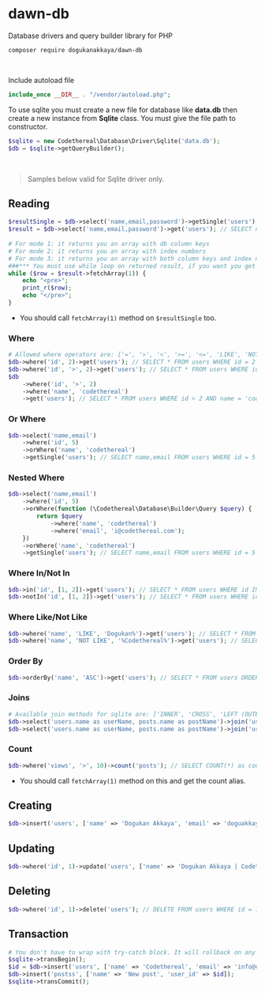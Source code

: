 # dawn-db

Database drivers and query builder library for PHP

```
composer require dogukanakkaya/dawn-db
```

<br>

Include autoload file
```php
include_once __DIR__ . "/vendor/autoload.php";
```

To use sqlite you must create a new file for database like **data.db** then create a new instance from **Sqlite** class.
You must give the file path to constructor.
```php
$sqlite = new Codethereal\Database\Driver\Sqlite('data.db');
$db = $sqlite->getQueryBuilder();
```
<br/>

> Samples below valid for Sqlite driver only.

## Reading

```php
$resultSingle = $db->select('name,email,password')->getSingle('users'); // SELECT name,email,password FROM posts LIMIT 1
$result = $db->select('name,email,password')->get('users'); // SELECT name,email,password FROM posts
  
# For mode 1: it returns you an array with db column keys
# For mode 2: it returns you an array with index numbers
# For mode 3: it returns you an array with both column keys and index numbers
###*** You must use while loop on returned result, if you want you get only one record ***###
while ($row = $result->fetchArray(1)) {
    echo "<pre>";
    print_r($row);
    echo "</pre>";
}
```
- You should call `fetchArray(1)` method on `$resultSingle` too.

### Where

```php
# Allowed where operators are: ['=', '>', '<', '>=', '<=', 'LIKE', 'NOT LIKE', 'IN', 'NOT IN']
$db->where('id', 2)->get('users'); // SELECT * FROM users WHERE id = 2
$db->where('id', '>', 2)->get('users'); // SELECT * FROM users WHERE id > 2
$db
    ->where('id', '>', 2)
    ->where('name', 'codethereal')
    ->get('users'); // SELECT * FROM users WHERE id > 2 AND name = 'codethereal'
```

### Or Where
```php
$db->select('name,email')
    ->where('id', 5)
    ->orWhere('name', 'codethereal')
    ->getSingle('users'); // SELECT name,email FROM users WHERE id = 5 OR name = 'dogukan' LIMIT 1
```

### Nested Where
```php
$db->select('name,email')
    ->where('id', 5)
    ->orWhere(function (\Codethereal\Database\Builder\Query $query) {
        return $query
            ->where('name', 'codethereal')
            ->where('email', 'i@codethereal.com');
    })
    ->orWhere('name', 'codethereal')
    ->getSingle('users'); // SELECT name,email FROM users WHERE id = 5 OR (name = 'dogukan' AND email = 'i@codethereal.com') OR name = 'codethereal' LIMIT 1
```

### Where In/Not In

```php
$db->in('id', [1, 2])->get('users'); // SELECT * FROM users WHERE id IN (1,2)
$db->notIn('id', [1, 2])->get('users'); // SELECT * FROM users WHERE id NOT IN (1,2)
```

### Where Like/Not Like

```php
$db->where('name', 'LIKE', 'Dogukan%')->get('users'); // SELECT * FROM users WHERE name LIKE 'Dogukan%'
$db->where('name', 'NOT LIKE', '%Codethereal%')->get('users'); // SELECT * FROM users WHERE name LIKE '%Codethereal%'
```

### Order By

```php
$db->orderBy('name', 'ASC')->get('users'); // SELECT * FROM users ORDER BY name ASC
```

### Joins

```php
# Available join methods for sqlite are: ['INNER', 'CROSS', 'LEFT (OUTER)']
$db->select('users.name as userName, posts.name as postName')->join('users', 'users.id = posts.user_id', 'CROSS')->get('posts');
$db->select('users.name as userName, posts.name as postName')->join('users', 'users.id = posts.user_id', 'INNER')->get('posts');
```

### Count

```php
$db->where('views', '>', 10)->count('posts'); // SELECT COUNT(*) as count FROM posts
```
- You should call `fetchArray(1)` method on this and get the count alias.

## Creating

```php
$db->insert('users', ['name' => 'Dogukan Akkaya', 'email' => 'doguakkaya27@gmail.com']); // INSERT INTO users (name, email) VALUES ('Dogukan Akkaya', 'doguakkaya27@gmail.com') | Returns insert id on success
```

## Updating

```php
$db->where('id', 1)->update('users', ['name' => 'Dogukan Akkaya | Codethereal', 'email' => 'doguakkaya27@codethereal.com']); // UPDATE users SET name = 'Dogukan Akkaya | Codethereal', email = 'doguakkaya27@codethereal.com' WHERE id = 1
```

## Deleting

```php
$db->where('id', 1)->delete('users'); // DELETE FROM users WHERE id = 1
```

## Transaction

```php
# You don't have to wrap with try-catch block. It will rollback on any error
$sqlite->transBegin();
$id = $db->insert('users', ['name' => 'Codethereal', 'email' => 'info@codethereal.com']);
$db->insert('postss', ['name' => 'New post', 'user_id' => $id]);
$sqlite->transCommit();
```
